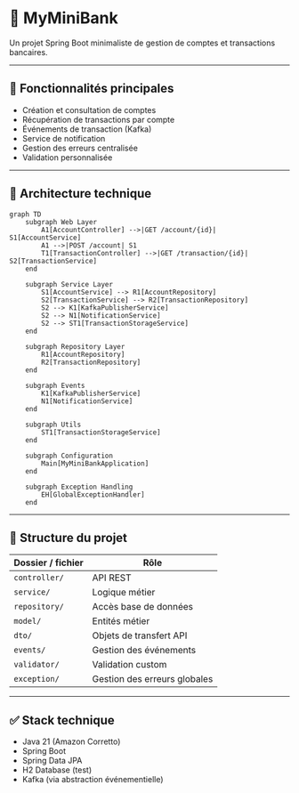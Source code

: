 
# 💼 MyMiniBank

Un projet Spring Boot minimaliste de gestion de comptes et transactions bancaires.

---

## 🔧 Fonctionnalités principales

- Création et consultation de comptes
- Récupération de transactions par compte
- Événements de transaction (Kafka)
- Service de notification
- Gestion des erreurs centralisée
- Validation personnalisée

---

## 🧱 Architecture technique

```mermaid
graph TD
    subgraph Web Layer
        A1[AccountController] -->|GET /account/{id}| S1[AccountService]
        A1 -->|POST /account| S1
        T1[TransactionController] -->|GET /transaction/{id}| S2[TransactionService]
    end

    subgraph Service Layer
        S1[AccountService] --> R1[AccountRepository]
        S2[TransactionService] --> R2[TransactionRepository]
        S2 --> K1[KafkaPublisherService]
        S2 --> N1[NotificationService]
        S2 --> ST1[TransactionStorageService]
    end

    subgraph Repository Layer
        R1[AccountRepository]
        R2[TransactionRepository]
    end

    subgraph Events
        K1[KafkaPublisherService]
        N1[NotificationService]
    end

    subgraph Utils
        ST1[TransactionStorageService]
    end

    subgraph Configuration
        Main[MyMiniBankApplication]
    end

    subgraph Exception Handling
        EH[GlobalExceptionHandler]
    end
```

---

## 📁 Structure du projet

| Dossier / fichier | Rôle |
|------------------|------|
| `controller/`     | API REST |
| `service/`        | Logique métier |
| `repository/`     | Accès base de données |
| `model/`          | Entités métier |
| `dto/`            | Objets de transfert API |
| `events/`         | Gestion des événements |
| `validator/`      | Validation custom |
| `exception/`      | Gestion des erreurs globales |

---

## ✅ Stack technique

- Java 21 (Amazon Corretto)
- Spring Boot
- Spring Data JPA
- H2 Database (test)
- Kafka (via abstraction événementielle)
